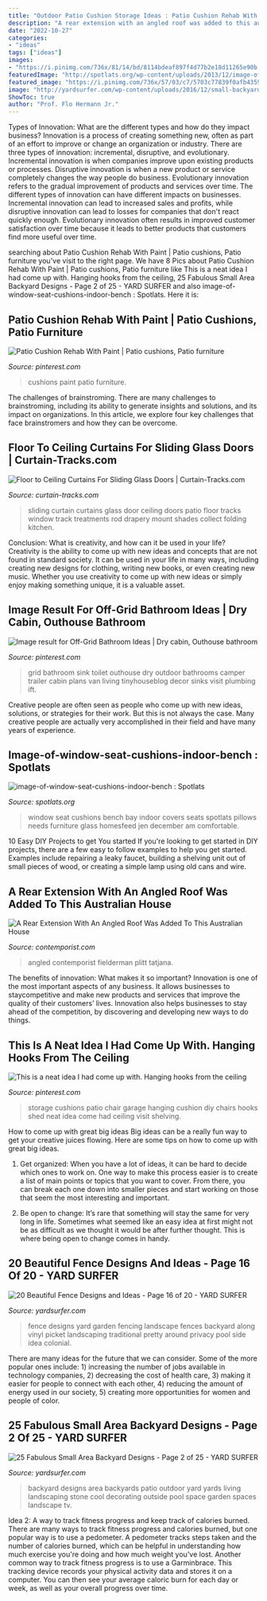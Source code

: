 ```yaml
---
title: "Outdoor Patio Cushion Storage Ideas : Patio Cushion Rehab With Paint"
description: "A rear extension with an angled roof was added to this australian house"
date: "2022-10-27"
categories:
- "ideas"
tags: ["ideas"]
images:
- "https://i.pinimg.com/736x/81/14/bd/8114bdeaf897f4d77b2e18d11265e90b.jpg"
featuredImage: "http://spotlats.org/wp-content/uploads/2013/12/image-of-window-seat-cushions-indoor-bench.jpg"
featured_image: "https://i.pinimg.com/736x/57/03/c7/5703c77839f0afb4359cca89209d2c39.jpg"
image: "http://yardsurfer.com/wp-content/uploads/2016/12/small-backyard-ideas-3.jpg"
ShowToc: true
author: "Prof. Flo Hermann Jr."
---
```



Types of Innovation: What are the different types and how do they impact business?
Innovation is a process of creating something new, often as part of an effort to improve or change an organization or industry. There are three types of innovation: incremental, disruptive, and evolutionary. Incremental innovation is when companies improve upon existing products or processes. Disruptive innovation is when a new product or service completely changes the way people do business. Evolutionary innovation refers to the gradual improvement of products and services over time.
The different types of innovation can have different impacts on businesses. Incremental innovation can lead to increased sales and profits, while disruptive innovation can lead to losses for companies that don't react quickly enough. Evolutionary innovation often results in improved customer satisfaction over time because it leads to better products that customers find more useful over time.

	

		
searching about Patio Cushion Rehab With Paint | Patio cushions, Patio furniture you've visit to the right page. We have 8 Pics about Patio Cushion Rehab With Paint | Patio cushions, Patio furniture like This is a neat idea I had come up with. Hanging hooks from the ceiling, 25 Fabulous Small Area Backyard Designs - Page 2 of 25 - YARD SURFER and also image-of-window-seat-cushions-indoor-bench : Spotlats. Here it is:
		
    
## Patio Cushion Rehab With Paint | Patio Cushions, Patio Furniture

<img loading=lazy src="https://i.pinimg.com/736x/57/03/c7/5703c77839f0afb4359cca89209d2c39.jpg" onerror="this.onerror=null;this.src='https://tse2.mm.bing.net/th?id=OIP.EgIfPdgVFHuKVzxmZPhDxwHaJ3&amp;pid=15.1';" alt="Patio Cushion Rehab With Paint | Patio cushions, Patio furniture">

_Source: pinterest.com_

>cushions paint patio furniture. 

	

The challenges of brainstroming.
There are many challenges to brainstroming, including its ability to generate insights and solutions, and its impact on organizations. In this article, we explore four key challenges that face brainstromers and how they can be overcome.

    
## Floor To Ceiling Curtains For Sliding Glass Doors | Curtain-Tracks.com

<img loading=lazy src="https://www.curtain-tracks.com/media/wysiwyg/wordpress/w/a/cache/1/119bdf99710d9a86013f24c82ab9b2da/Wall-to-Wall-Curtains-Across-Sliding-Glass-Door-2-1024x685.jpg" onerror="this.onerror=null;this.src='https://tse1.mm.bing.net/th?id=OIP.XyAa5OrF9mpLwuO4Gza-aAHaE9&amp;pid=15.1';" alt="Floor to Ceiling Curtains For Sliding Glass Doors | Curtain-Tracks.com">

_Source: curtain-tracks.com_

>sliding curtain curtains glass door ceiling doors patio floor tracks window track treatments rod drapery mount shades collect folding kitchen. 

	

Conclusion: What is creativity, and how can it be used in your life?
Creativity is the ability to come up with new ideas and concepts that are not found in standard society. It can be used in your life in many ways, including creating new designs for clothing, writing new books, or even creating new music. Whether you use creativity to come up with new ideas or simply enjoy making something unique, it is a valuable asset.

    
## Image Result For Off-Grid Bathroom Ideas | Dry Cabin, Outhouse Bathroom

<img loading=lazy src="https://i.pinimg.com/736x/81/14/bd/8114bdeaf897f4d77b2e18d11265e90b.jpg" onerror="this.onerror=null;this.src='https://tse2.mm.bing.net/th?id=OIP.qWisdVcL9X9pOOB7DzZ6tAAAAA&amp;pid=15.1';" alt="Image result for Off-Grid Bathroom Ideas | Dry cabin, Outhouse bathroom">

_Source: pinterest.com_

>grid bathroom sink toilet outhouse dry outdoor bathrooms camper trailer cabin plans van living tinyhouseblog decor sinks visit plumbing ift. 

	

Creative people are often seen as people who come up with new ideas, solutions, or strategies for their work. But this is not always the case. Many creative people are actually very accomplished in their field and have many years of experience.

    
## Image-of-window-seat-cushions-indoor-bench : Spotlats

<img loading=lazy src="http://spotlats.org/wp-content/uploads/2013/12/image-of-window-seat-cushions-indoor-bench.jpg" onerror="this.onerror=null;this.src='https://tse3.mm.bing.net/th?id=OIP.e2ukbw6Vai97H-6rLffJugHaFj&amp;pid=15.1';" alt="image-of-window-seat-cushions-indoor-bench : Spotlats">

_Source: spotlats.org_

>window seat cushions bench bay indoor covers seats spotlats pillows needs furniture glass homesfeed jen december am comfortable. 

	

10 Easy DIY Projects to get You started
If you're looking to get started in DIY projects, there are a few easy to follow examples to help you get started. Examples include repairing a leaky faucet, building a shelving unit out of small pieces of wood, or creating a simple lamp using old cans and wire.

    
## A Rear Extension With An Angled Roof Was Added To This Australian House

<img loading=lazy src="https://www.contemporist.com/wp-content/uploads/2017/10/modern-house-extension-architecture-241017-751-02.jpg" onerror="this.onerror=null;this.src='https://tse3.mm.bing.net/th?id=OIP.iur3dFaUOsZHLccuyWM-QgHaQI&amp;pid=15.1';" alt="A Rear Extension With An Angled Roof Was Added To This Australian House">

_Source: contemporist.com_

>angled contemporist fielderman plitt tatjana. 

	

The benefits of innovation: What makes it so important?
Innovation is one of the most important aspects of any business. It allows businesses to staycompetitive and make new products and services that improve the quality of their customers’ lives. Innovation also helps businesses to stay ahead of the competition, by discovering and developing new ways to do things.

    
## This Is A Neat Idea I Had Come Up With. Hanging Hooks From The Ceiling

<img loading=lazy src="https://i.pinimg.com/736x/2a/e7/45/2ae745aadf6d25001e2b5bfa79ec5550--patio-chair-cushions-patio-chairs.jpg" onerror="this.onerror=null;this.src='https://tse4.mm.bing.net/th?id=OIP.ucbq_zGK-bypiQKdl_EA5wAAAA&amp;pid=15.1';" alt="This is a neat idea I had come up with. Hanging hooks from the ceiling">

_Source: pinterest.com_

>storage cushions patio chair garage hanging cushion diy chairs hooks shed neat idea come had ceiling visit shelving. 

	

How to come up with great big ideas
Big ideas can be a really fun way to get your creative juices flowing. Here are some tips on how to come up with great big ideas. 
1. Get organized: When you have a lot of ideas, it can be hard to decide which ones to work on. One way to make this process easier is to create a list of main points or topics that you want to cover. From there, you can break each one down into smaller pieces and start working on those that seem the most interesting and important. 

2. Be open to change: It’s rare that something will stay the same for very long in life. Sometimes what seemed like an easy idea at first might not be as difficult as we thought it would be after further thought. This is where being open to change comes in handy.

    
## 20 Beautiful Fence Designs And Ideas - Page 16 Of 20 - YARD SURFER

<img loading=lazy src="http://yardsurfer.com/wp-content/uploads/2017/01/Fence-Designs-and-Ideas-16.jpg" onerror="this.onerror=null;this.src='https://tse2.mm.bing.net/th?id=OIP.6pOestQOCnjA3AHVTcIHiQHaJ4&amp;pid=15.1';" alt="20 Beautiful Fence Designs and Ideas - Page 16 of 20 - YARD SURFER">

_Source: yardsurfer.com_

>fence designs yard garden fencing landscape fences backyard along vinyl picket landscaping traditional pretty around privacy pool side idea colonial. 

	

There are many ideas for the future that we can consider. Some of the more popular ones include: 1) increasing the number of jobs available in technology companies, 2) decreasing the cost of health care, 3) making it easier for people to connect with each other, 4) reducing the amount of energy used in our society, 5) creating more opportunities for women and people of color.

    
## 25 Fabulous Small Area Backyard Designs - Page 2 Of 25 - YARD SURFER

<img loading=lazy src="http://yardsurfer.com/wp-content/uploads/2016/12/small-backyard-ideas-3.jpg" onerror="this.onerror=null;this.src='https://tse2.mm.bing.net/th?id=OIP.wbokckEKyMlIKR5y6dGqtwHaNK&amp;pid=15.1';" alt="25 Fabulous Small Area Backyard Designs - Page 2 of 25 - YARD SURFER">

_Source: yardsurfer.com_

>backyard designs area backyards patio outdoor yard yards living landscaping stone cool decorating outside pool space garden spaces landscape tv. 

	

Idea 2: A way to track fitness progress and keep track of calories burned.
There are many ways to track fitness progress and calories burned, but one popular way is to use a pedometer. A pedometer tracks steps taken and the number of calories burned, which can be helpful in understanding how much exercise you're doing and how much weight you've lost. Another common way to track fitness progress is to use a Garminbrace. This tracking device records your physical activity data and stores it on a computer. You can then see your average caloric burn for each day or week, as well as your overall progress over time.

